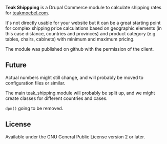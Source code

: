 **Teak Shippping** is a Drupal Commerce module to calculate shipping rates for [teakmoebel.com](http://teakmoebel.com/).

It's not directly usable for your website but it can be a great starting point 
for complex shipping price calculations based on geographic elements (in this case
distance, countries and provinces) and product category (e.g. tables, chairs, cabinets)
with minimum and maximum pricing.


The module was published on github with the permission of the client.


## Future

Actual numbers might still change,
and will probably be moved to configuration files or similar.

The main teak_shipping.module will probably be split up,
and we might create classes for different countries and cases.

`dpm()` going to be removed.


## License

Available under the GNU General Public License version 2 or later.
